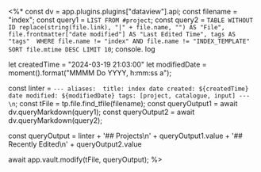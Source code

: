 <%*
const dv = app.plugins.plugins["dataview"].api;
const filename = "index";
const query1 = `LIST FROM #project`;
const query2 = `TABLE WITHOUT ID replace(string(file.link), "|" + file.name, "") AS "File", file.frontmatter["date modified"] AS "Last Edited Time", tags AS "tags" 
WHERE file.name != "index" AND file.name != "INDEX_TEMPLATE"
SORT file.mtime DESC LIMIT 10`;
console. log

let createdTime = "2024-03-19 21:03:00"
let modifiedDate = moment().format("MMMM Do YYYY, h:mm:ss a");

const linter = `---
aliases: 
title: index
date created: ${createdTime}
date modified: ${modifiedDate}
tags: [project, catalogue, input]
---\n`;
const tFile = tp.file.find_tfile(filename);
const queryOutput1 = await dv.queryMarkdown(query1);
const queryOutput2 = await dv.queryMarkdown(query2);

const queryOutput = linter + '## Projects\n' + queryOutput1.value + '## Recently Edited\n' + queryOutput2.value

await app.vault.modify(tFile, queryOutput);
%>